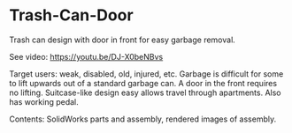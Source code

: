# Trash-Can-Door
Trash can design with door in front for easy garbage removal.

See video: https://youtu.be/DJ-X0beNBvs

Target users: weak, disabled, old, injured, etc. Garbage is difficult for some to lift upwards out of a standard garbage can. A door in the front requires no lifting. Suitcase-like design easy allows travel through apartments. Also has working pedal.

Contents: SolidWorks parts and assembly, rendered images of assembly.

